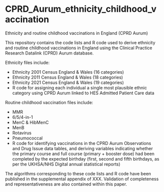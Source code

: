# CPRD_Aurum_ethnicity_childhood_vaccination
Ethnicity and routine childhood vaccinations in England (CPRD Aurum)

This repository contains the code lists and R code used to derive ethnicity and routine childhood vaccinations in England using the Clinical Practice Research Datalink (CPRD) Aurum database. 

Ethnicity files include:
- Ethnicity 2001 Census England & Wales (16 categories)
- Ethnicity 2011 Census England & Wales (18 categories)
- Ethnicity 2021 Census England & Wales (19 categories)
- R code for assigning each individual a single most plausible ethnic category using CPRD Aurum linked to HES Admitted Patient Care data

Routine childhood vaccination files include:
- MMR
- 6/5/4-in-1
- MenC & HibMenC
- MenB
- Rotavirus
- Pneumococcal
- R code for identifying vaccinations in the CPRD Aurum Observations and Drug Issue data tables, and deriving variables indicating whether the primary course and full course (primary + booster dose) had been completed by the expected birthday (first, second and fifth birthdays, as per the UKHSA/NHS Digital annual statistical reports)

The algorithms corresponding to these code lists and R code have been published in the supplemental appendix of XXX. Validation of completeness and representativeness are also contained within this paper. 
